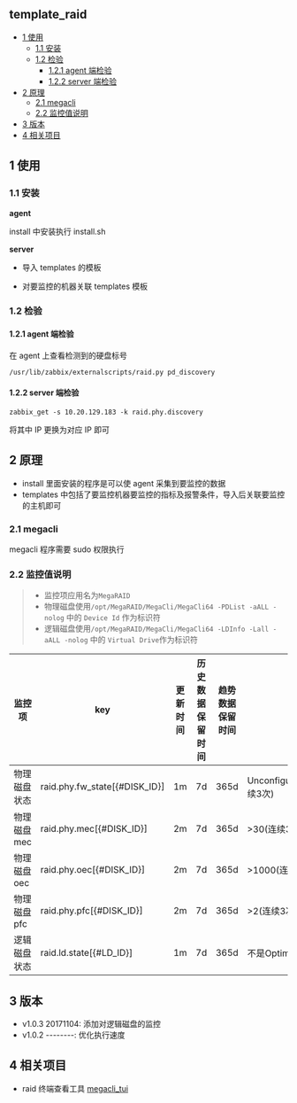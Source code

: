 ## template_raid

<!-- vim-markdown-toc GFM -->
* [1 使用](#1-使用)
    * [1.1 安装](#11-安装)
    * [1.2 检验](#12-检验)
        * [1.2.1 agent 端检验](#121-agent-端检验)
        * [1.2.2 server 端检验](#122-server-端检验)
* [2 原理](#2-原理)
    * [2.1 megacli](#21-megacli)
    * [2.2 监控值说明](#22-监控值说明)
* [3 版本](#3-版本)
* [4 相关项目](#4-相关项目)

<!-- vim-markdown-toc -->

## 1 使用

### 1.1 安装

**agent**

install 中安装执行 install.sh

**server**

* 导入 templates 的模板

* 对要监控的机器关联 templates 模板

### 1.2 检验
#### 1.2.1 agent 端检验
在 agent 上查看检测到的硬盘标号
```
/usr/lib/zabbix/externalscripts/raid.py pd_discovery
```
#### 1.2.2 server 端检验
```
zabbix_get -s 10.20.129.183 -k raid.phy.discovery
```
将其中 IP 更换为对应 IP 即可

## 2 原理

* install 里面安装的程序是可以使 agent 采集到要监控的数据
* templates 中包括了要监控机器要监控的指标及报警条件，导入后关联要监控的主机即可

### 2.1 megacli 

megacli 程序需要 sudo 权限执行

### 2.2 监控值说明

> * 监控项应用名为`MegaRAID`
> * 物理磁盘使用`/opt/MegaRAID/MegaCli/MegaCli64 -PDList -aALL -nolog` 中的 `Device Id` 作为标识符
> * 逻辑磁盘使用`/opt/MegaRAID/MegaCli/MegaCli64 -LDInfo -Lall -aALL -nolog` 中的 `Virtual Drive`作为标识符

|监控项|key|更新时间|历史数据保留时间|趋势数据保留时间|触发器|
|---|---|---|---|---|---|
|物理磁盘状态|raid.phy.fw_state[{#DISK_ID}]|1m|7d|365d|Unconfigured(bad),Failed(连续3次)
|物理磁盘mec|raid.phy.mec[{#DISK_ID}]|2m|7d|365d|>30(连续3次)|
|物理磁盘oec|raid.phy.oec[{#DISK_ID}]|2m|7d|365d|>1000(连续3次)|
|物理磁盘pfc|raid.phy.pfc[{#DISK_ID}]|2m|7d|365d|>2(连续3次)|
|逻辑磁盘状态|raid.ld.state[{#LD_ID}]|1m|7d|365d|不是Optimal状态(连续3次)|

## 3 版本

* v1.0.3 20171104: 添加对逻辑磁盘的监控
* v1.0.2 --------: 优化执行速度

## 4 相关项目

* raid 终端查看工具 [megacli_tui](https://github.com/BillWang139967/megacli_tui)

